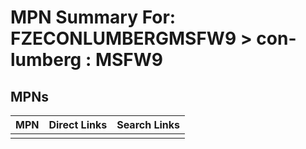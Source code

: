 



# MPN Summary For: FZECONLUMBERGMSFW9 > con-lumberg : MSFW9

## MPNs
  

|MPN|Direct Links|Search Links|
| :--- | :--- | :--- |
||||
